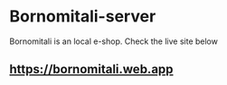 # Bornomitali-server


Bornomitali is an local e-shop. Check the live site below

## https://bornomitali.web.app
